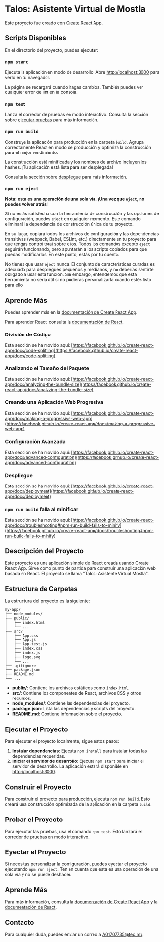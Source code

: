 
# Talos: Asistente Virtual de Mostla

Este proyecto fue creado con [Create React App](https://github.com/facebook/create-react-app).


## Scripts Disponibles

En el directorio del proyecto, puedes ejecutar:

### `npm start`

Ejecuta la aplicación en modo de desarrollo.
Abre [http://localhost:3000](http://localhost:3000) para verlo en tu navegador.

La página se recargará cuando hagas cambios.
También puedes ver cualquier error de lint en la consola.

### `npm test`

Lanza el corredor de pruebas en modo interactivo.
Consulta la sección sobre [ejecutar pruebas](https://facebook.github.io/create-react-app/docs/running-tests) para más información.

### `npm run build`

Construye la aplicación para producción en la carpeta `build`.
Agrupa correctamente React en modo de producción y optimiza la construcción para el mejor rendimiento.

La construcción está minificada y los nombres de archivo incluyen los hashes.
¡Tu aplicación está lista para ser desplegada!

Consulta la sección sobre [despliegue](https://facebook.github.io/create-react-app/docs/deployment) para más información.

### `npm run eject`

**Nota: esta es una operación de una sola vía. ¡Una vez que `eject`, no puedes volver atrás!**

Si no estás satisfecho con la herramienta de construcción y las opciones de configuración, puedes `eject` en cualquier momento. Este comando eliminará la dependencia de construcción única de tu proyecto.

En su lugar, copiará todos los archivos de configuración y las dependencias transitivas (webpack, Babel, ESLint, etc.) directamente en tu proyecto para que tengas control total sobre ellos. Todos los comandos excepto `eject` seguirán funcionando, pero apuntarán a los scripts copiados para que puedas modificarlos. En este punto, estás por tu cuenta.

No tienes que usar `eject` nunca. El conjunto de características curadas es adecuado para despliegues pequeños y medianos, y no deberías sentirte obligado a usar esta función. Sin embargo, entendemos que esta herramienta no sería útil si no pudieras personalizarla cuando estés listo para ello.

## Aprende Más

Puedes aprender más en la [documentación de Create React App](https://facebook.github.io/create-react-app/docs/getting-started).

Para aprender React, consulta la [documentación de React](https://reactjs.org/).

### División de Código

Esta sección se ha movido aquí: [https://facebook.github.io/create-react-app/docs/code-splitting](https://facebook.github.io/create-react-app/docs/code-splitting)

### Analizando el Tamaño del Paquete

Esta sección se ha movido aquí: [https://facebook.github.io/create-react-app/docs/analyzing-the-bundle-size](https://facebook.github.io/create-react-app/docs/analyzing-the-bundle-size)

### Creando una Aplicación Web Progresiva

Esta sección se ha movido aquí: [https://facebook.github.io/create-react-app/docs/making-a-progressive-web-app](https://facebook.github.io/create-react-app/docs/making-a-progressive-web-app)

### Configuración Avanzada

Esta sección se ha movido aquí: [https://facebook.github.io/create-react-app/docs/advanced-configuration](https://facebook.github.io/create-react-app/docs/advanced-configuration)

### Despliegue

Esta sección se ha movido aquí: [https://facebook.github.io/create-react-app/docs/deployment](https://facebook.github.io/create-react-app/docs/deployment)

### `npm run build` falla al minificar

Esta sección se ha movido aquí: [https://facebook.github.io/create-react-app/docs/troubleshooting#npm-run-build-fails-to-minify](https://facebook.github.io/create-react-app/docs/troubleshooting#npm-run-build-fails-to-minify)

## Descripción del Proyecto

Este proyecto es una aplicación simple de React creada usando Create React App. Sirve como punto de partida para construir una aplicación web basada en React. El proyecto se llama "Talos: Asistente Virtual Mostla".

## Estructura de Carpetas

La estructura del proyecto es la siguiente:

```
my-app/
├── node_modules/
├── public/
│   ├── index.html
│   └── ...
├── src/
│   ├── App.css
│   ├── App.js
│   ├── App.test.js
│   ├── index.css
│   ├── index.js
│   ├── logo.svg
│   └── ...
├── .gitignore
├── package.json
├── README.md
└── ...
```

- **public/**: Contiene los archivos estáticos como `index.html`.
- **src/**: Contiene los componentes de React, archivos CSS y otros recursos.
- **node_modules/**: Contiene las dependencias del proyecto.
- **package.json**: Lista las dependencias y scripts del proyecto.
- **README.md**: Contiene información sobre el proyecto.

## Ejecutar el Proyecto

Para ejecutar el proyecto localmente, sigue estos pasos:

1. **Instalar dependencias**: Ejecuta `npm install` para instalar todas las dependencias requeridas.
2. **Iniciar el servidor de desarrollo**: Ejecuta `npm start` para iniciar el servidor de desarrollo. La aplicación estará disponible en [http://localhost:3000](http://localhost:3000).

## Construir el Proyecto

Para construir el proyecto para producción, ejecuta `npm run build`. Esto creará una construcción optimizada de la aplicación en la carpeta `build`.

## Probar el Proyecto

Para ejecutar las pruebas, usa el comando `npm test`. Esto lanzará el corredor de pruebas en modo interactivo.

## Eyectar el Proyecto

Si necesitas personalizar la configuración, puedes eyectar el proyecto ejecutando `npm run eject`. Ten en cuenta que esta es una operación de una sola vía y no se puede deshacer.

## Aprende Más

Para más información, consulta la [documentación de Create React App](https://facebook.github.io/create-react-app/docs/getting-started) y la [documentación de React](https://reactjs.org/).

## Contacto

Para cualquier duda, puedes enviar un correo a A01707735@tec.mx.
